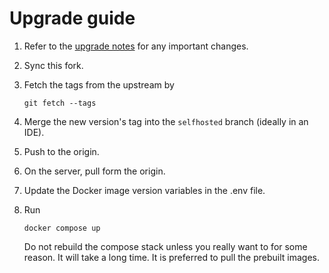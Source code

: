 # Upgrade guide

1. Refer to the [upgrade notes](https://appflowy.com/docs/self-hosters-upgrade-notes) for any important changes.

2. Sync this fork.

3. Fetch the tags from the upstream by
    ```
    git fetch --tags
    ```
   
4. Merge the new version's tag into the `selfhosted` branch (ideally in an IDE).

5. Push to the origin.

6. On the server, pull form the origin.

7. Update the Docker image version variables in the .env file.

8. Run
    ```
    docker compose up
    ```
   Do not rebuild the compose stack unless you really want to for some reason. It will take a long time. It is preferred
   to pull the prebuilt images.
